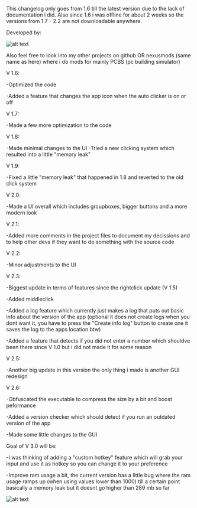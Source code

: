 This changelog only goes from 1.6 till the latest version due to the lack of documentation i did.
Also since 1.6 i was offline for about 2 weeks so the versions from 1.7 - 2.2 are not downloadable anywhere.

Developed by:

![alt text](https://i.ibb.co/WBzdncm/Glumboi-logo.png)

Also feel free to look into my other projects on github OR nexusmods (same name as here) where i do mods for mainly PCBS (pc building simulator)


V 1.6:

-Optimized the code

-Added a feature that changes the app icon when the auto clicker is on or off

V 1.7:

-Made a few more optimization to the code

V 1.8:

-Made minimal changes to the UI
-Tried a new clicking system which resulted into a little "memory leak"

V 1.9:

-Fixed a little "memory leak" that happened in 1.8 and reverted to the old click system

V 2.0:

-Made a UI overall which includes groupboxes, bigger buttons and a more modern look

V 2.1:

-Added more comments in the project files to document my decissions and to help other devs if they want to do something with the source code

V 2.2:

-Minor adjustments to the UI

V 2.3:

-Biggest update in terms of features since the rightclick update (V 1.5)

-Added middleclick 

-Added a log feature which currently just makes a log that puts out basic info about the version of the app 
(optional it does not create logs when you dont want it, you have to press the "Create info log" button to create one it saves the log to the apps location btw)

-Added a feature that detects if you did not enter a number which shouldve been there since V 1.0 but i did not made it for some reason

V 2.5:

-Another big update in this version the only thing i made is another GUI redesign

V 2.6:

-Obfuscated the executable to compress the size by a bit and boost peformance

-Added a version checker which should detect if you run an outdated version of the app

-Made some little changes to the GUI


Goal of V 3.0 will be:

-I was thinking of adding a "custom hotkey" feature which will grab your input and use it as hotkey so you can change it to your preference

-Improve ram usage a bit, the current version has a little bug where the ram usage ramps up (when using values lower than 1000) 
till a certain point basically a memory leak 
but it doesnt go higher than 289 mb so far


![alt text](https://i.ibb.co/nBbGYxj/V-2-5.jpg)

